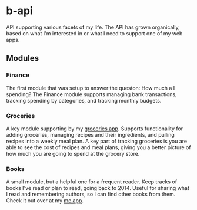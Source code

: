 # b-api
API supporting various facets of my life. The API has grown organically, based on what I'm interested in or what I need to support one of my web apps.

## Modules

### Finance

The first module that was setup to answer the queston: How much a I spending? The Finance module supports managing bank transactions, tracking spending by categories, and tracking monthly budgets.


### Groceries

A key module supporting by my [groceries app](https://groceries.brianbrown.dev). Supports functionality for adding groceries, managing recipes and their ingredients, and pulling recipes into a weekly meal plan. A key part of tracking groceries is you are able to see the cost of recipes and meal plans, giving you a better picture of how much you are going to spend at the grocery store.

### Books

A small module, but a helpful one for a frequent reader. Keep tracks of books I've read or plan to read, going back to 2014. Useful for sharing what I read and remembering authors, so I can find other books from them. Check it out over at my [me app](https://me.brianbrown.dev/books).




